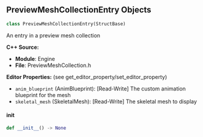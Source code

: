 ## PreviewMeshCollectionEntry Objects

```python
class PreviewMeshCollectionEntry(StructBase)
```

An entry in a preview mesh collection

**C++ Source:**

- **Module**: Engine
- **File**: PreviewMeshCollection.h

**Editor Properties:** (see get_editor_property/set_editor_property)

- ``anim_blueprint`` (AnimBlueprint):  [Read-Write] The custom animation blueprint for the mesh
- ``skeletal_mesh`` (SkeletalMesh):  [Read-Write] The skeletal mesh to display

<a id="unreal.PreviewMeshCollectionEntry.__init__"></a>

#### __init__

```python
def __init__() -> None
```

<a id="unreal.LightmassLightSettings"></a>